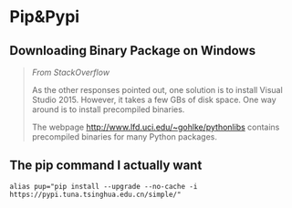 # Pip&Pypi

## Downloading Binary Package on Windows
> *From StackOverflow*
> 
> As the other responses pointed out, one solution is to install Visual Studio 2015. However, it takes a few GBs of disk space. One way around is to install precompiled binaries. 
> 
> The webpage <http://www.lfd.uci.edu/~gohlke/pythonlibs> contains precompiled binaries for many Python packages.

## The pip command I actually want
```shell
alias pup="pip install --upgrade --no-cache -i https://pypi.tuna.tsinghua.edu.cn/simple/"
```
